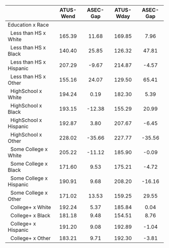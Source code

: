 
|                      |    ATUS-Wend |     ASEC-Gap |    ATUS-Wday |     ASEC-Gap |
| -------------------- | :----------: | :----------: | :----------: | :----------: |
| Education x Race     |              |              |              |              |
| &nbsp;&nbsp;Less than HS x White |       165.39 |        11.68 |       169.85 |         7.96 |
| &nbsp;&nbsp;Less than HS x Black |       140.40 |        25.85 |       126.32 |        47.81 |
| &nbsp;&nbsp;Less than HS x Hispanic |       207.29 |        -9.67 |       214.87 |        -4.57 |
| &nbsp;&nbsp;Less than HS x Other |       155.16 |        24.07 |       129.50 |        65.41 |
| &nbsp;&nbsp;HighSchool x White |       194.24 |         0.19 |       182.30 |         5.39 |
| &nbsp;&nbsp;HighSchool x Black |       193.15 |       -12.38 |       155.29 |        20.99 |
| &nbsp;&nbsp;HighSchool x Hispanic |       192.87 |         3.80 |       207.67 |        -6.45 |
| &nbsp;&nbsp;HighSchool x Other |       228.02 |       -35.66 |       227.77 |       -35.56 |
| &nbsp;&nbsp;Some College x White |       205.22 |       -11.12 |       185.90 |        -0.09 |
| &nbsp;&nbsp;Some College x Black |       171.60 |         9.53 |       175.21 |        -4.72 |
| &nbsp;&nbsp;Some College x Hispanic |       190.91 |         9.68 |       208.20 |       -16.16 |
| &nbsp;&nbsp;Some College x Other |       171.02 |        13.53 |       159.25 |        29.55 |
| &nbsp;&nbsp;College+ x White |       192.24 |         5.37 |       185.84 |         0.04 |
| &nbsp;&nbsp;College+ x Black |       181.18 |         9.48 |       154.51 |         8.76 |
| &nbsp;&nbsp;College+ x Hispanic |       191.20 |         9.08 |       192.89 |        -1.04 |
| &nbsp;&nbsp;College+ x Other |       183.21 |         9.71 |       192.30 |        -3.81 |

